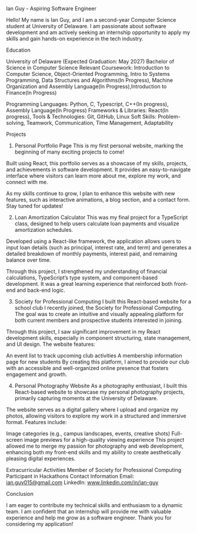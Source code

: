 Ian Guy - Aspiring Software Engineer



Hello! My name is Ian Guy, and I am a second-year Computer Science student at University of Delaware. I am passionate about software development and am actively seeking an internship opportunity to apply my skills and gain hands-on experience in the tech industry.

Education


University of Delaware (Expected Graduation: May 2027)
Bachelor of Science in Computer Science
Relevant Coursework: Introduction to Computer Science, Object-Oriented Programming, Intro to Systems Programming, Data Structures and Algorithms(In Progress), Machine Organization and Assembly Language(In Progress),Introduction to Finance(In Progress)

Programming Languages: Python, C, Typescript, C++(In progress), Assembly Language(In Progress)
Frameworks & Libraries: React(In progress),
Tools & Technologies: Git, GitHub, Linux
Soft Skills: Problem-solving, Teamwork, Communication, Time Management, Adaptability


Projects


1. Personal Portfolio Page
This is my first personal website, marking the beginning of many exciting projects to come!

Built using React, this portfolio serves as a showcase of my skills, projects, and achievements in software development. It provides an easy-to-navigate interface where visitors can learn more about me, explore my work, and connect with me.

As my skills continue to grow, I plan to enhance this website with new features, such as interactive animations, a blog section, and a contact form. Stay tuned for updates!

2. Loan Amortization Calculator
This was my final project for a TypeScript class, designed to help users calculate loan payments and visualize amortization schedules.

Developed using a React-like framework, the application allows users to input loan details (such as principal, interest rate, and term) and generates a detailed breakdown of monthly payments, interest paid, and remaining balance over time.

Through this project, I strengthened my understanding of financial calculations, TypeScript’s type system, and component-based development. It was a great learning experience that reinforced both front-end and back-end logic.

3. Society for Professional Computing
I built this React-based website for a school club I recently joined, the Society for Professional Computing. The goal was to create an intuitive and visually appealing platform for both current members and prospective students interested in joining.

Through this project, I saw significant improvement in my React development skills, especially in component structuring, state management, and UI design. The website features:

An event list to track upcoming club activities
A membership information page for new students
By creating this platform, I aimed to provide our club with an accessible and well-organized online presence that fosters engagement and growth.

4. Personal Photography Website
As a photography enthusiast, I built this React-based website to showcase my personal photography projects, primarily capturing moments at the University of Delaware.

The website serves as a digital gallery where I upload and organize my photos, allowing visitors to explore my work in a structured and immersive format. Features include:

Image categories (e.g., campus landscapes, events, creative shots)
Full-screen image previews for a high-quality viewing experience
This project allowed me to merge my passion for photography and web development, enhancing both my front-end skills and my ability to create aesthetically pleasing digital experiences.



Extracurricular Activities
Member of Society for Professional Computing
Participant in Hackathons 
Contact Information
Email: ian.guy015@gmail.com
LinkedIn: www.linkedin.com/in/ian-guy



Conclusion



I am eager to contribute my technical skills and enthusiasm to a dynamic team. I am confident that an internship will provide me with valuable experience and help me grow as a software engineer. Thank you for considering my application!

